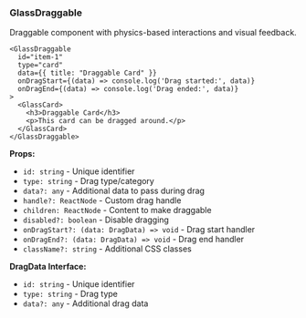 ### GlassDraggable

Draggable component with physics-based interactions and visual feedback.

```tsx
<GlassDraggable
  id="item-1"
  type="card"
  data={{ title: "Draggable Card" }}
  onDragStart={(data) => console.log('Drag started:', data)}
  onDragEnd={(data) => console.log('Drag ended:', data)}
>
  <GlassCard>
    <h3>Draggable Card</h3>
    <p>This card can be dragged around.</p>
  </GlassCard>
</GlassDraggable>
```

**Props:**
- `id: string` - Unique identifier
- `type: string` - Drag type/category
- `data?: any` - Additional data to pass during drag
- `handle?: ReactNode` - Custom drag handle
- `children: ReactNode` - Content to make draggable
- `disabled?: boolean` - Disable dragging
- `onDragStart?: (data: DragData) => void` - Drag start handler
- `onDragEnd?: (data: DragData) => void` - Drag end handler
- `className?: string` - Additional CSS classes

**DragData Interface:**
- `id: string` - Unique identifier
- `type: string` - Drag type
- `data?: any` - Additional drag data

